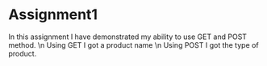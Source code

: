 # Assignment1

In this assignment I have demonstrated my ability to use GET and POST method. \n
Using GET I got a product name \n
Using POST I got the type of product.
